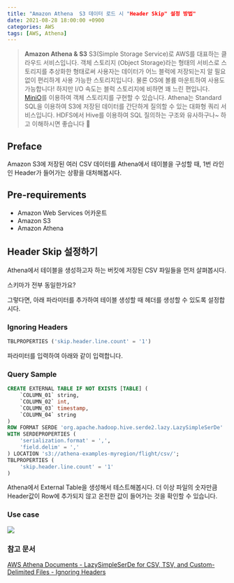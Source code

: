 ```yaml
---
title: "Amazon Athena  S3 데이터 로드 시 "Header Skip" 설정 방법"
date: 2021-08-28 18:00:00 +0900
categories: AWS
tags: [AWS, Athena]
---
```

> **Amazon Athena & S3**
S3(Simple Storage Service)로 AWS를 대표하는 클라우드 서비스입니다. 객체 스토리지 (Object Storage)라는 형태의 서비스로 스토리지를 추상화한 형태로써 사용자는 데이터가 어느 블럭에 저장되는지 알 필요 없이 편리하게 사용 가능한 스토리지입니다. 물론 OS에 볼륨 마운트하여 사용도 가능합니다! 하지만 I/O 속도는 블럭 스토리지에 비하면 꽤 느린 편입니다.  [MiniO](https://min.io/)를 이용하여 객체 스토리지를 구현할 수 있습니다.
Athena는 Standard SQL을 이용하여 S3에 저장된 데이터를 간단하게 질의할 수 있는 대화형 쿼리 서비스입니다.
HDFS에서 Hive를 이용하여 SQL 질의하는 구조와 유사하구나~ 하고 이해하시면 좋습니다 🥳


## Preface
Amazon S3에 저장된 여러 CSV 데이터를 Athena에서 테이블을 구성할 때, 1번 라인인 Header가 들어가는 상황을 대처해봅시다.

## Pre-requirements
- Amazon Web Services 어카운트
- Amazon S3
- Amazon Athena

## Header Skip 설정하기
Athena에서 테이블을 생성하고자 하는 버킷에 저장된 CSV 파일들을 먼저 살펴봅시다.

스키마가 전부 동일한가요?

그렇다면, 아래 파라미터를 추가하여 테이블 생성할 때 헤더를 생성할 수 있도록 설정합시다.

### Ignoring Headers
```SQL
TBLPROPERTIES ('skip.header.line.count' = '1')
```
파라미터를 입력하여 아래와 같이 입력합니다.

### Query Sample

```SQL
CREATE EXTERNAL TABLE IF NOT EXISTS [TABLE] (
    `COLUMN_01` string,
    `COLUMN_02` int,
    `COLUMN_03` timestamp,
    `COLUMN_04` string
)
ROW FORMAT SERDE 'org.apache.hadoop.hive.serde2.lazy.LazySimpleSerDe'
WITH SERDEPROPERTIES (
    'serialization.format' = ',',
    'field.delim' = ','
) LOCATION 's3://athena-examples-myregion/flight/csv/';
TBLPROPERTIES (
    'skip.header.line.count' = '1'
)
```

Athena에서 External Table을 생성해서 테스트해봅시다.
더 이상 파일의 숫자만큼 Header값이 Row에 추가되지 않고 온전한 값이 들어가는 것을 확인할 수 있습니다.

### Use case
![](https://images.velog.io/images/haje/post/bd4342cb-b165-4a6d-ab47-ad6163959900/athena-s3.png)

### 참고 문서
[AWS Athena Documents - LazySimpleSerDe for CSV, TSV, and Custom-Delimited Files - Ignoring Headers](https://docs.aws.amazon.com/athena/latest/ug/lazy-simple-serde.html#lazy-simple-serde-ignoring-headers)